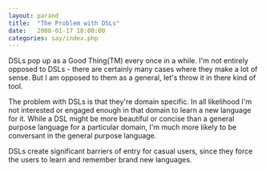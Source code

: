```yaml
---
layout: parand
title:  "The Problem with DSLs"
date:   2008-01-17 10:00:00
categories: say/index.php
---
```

DSLs pop up as a Good Thing\(TM\) every once in a while. I'm not entirely opposed to DSLs - there are certainly many cases where they make a lot of sense. But I am opposed to them as a general, let's throw it in there kind of tool.

The problem with DSLs is that they're domain specific. In all likelihood I'm not interested or engaged enough in that domain to learn a new language for it. While a DSL might be more beautiful or concise than a general purpose language for a particular domain, I'm much more likely to be conversant in the general purpose language. 

DSLs create significant barriers of entry for casual users, since they force the users to learn and remember brand new languages. 

